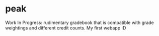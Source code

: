 # peak

Work In Progress: rudimentary gradebook that is compatible with grade weightings and different credit counts. My first webapp :D
